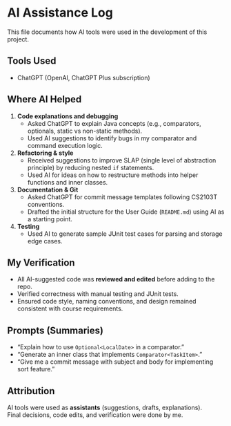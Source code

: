 # AI Assistance Log

This file documents how AI tools were used in the development of this project.

## Tools Used
- ChatGPT (OpenAI, ChatGPT Plus subscription)

## Where AI Helped
1. **Code explanations and debugging**
    - Asked ChatGPT to explain Java concepts (e.g., comparators, optionals, static vs non-static methods).
    - Used AI suggestions to identify bugs in my comparator and command execution logic.
2. **Refactoring & style**
    - Received suggestions to improve SLAP (single level of abstraction principle) by reducing nested `if` statements.
    - Used AI for ideas on how to restructure methods into helper functions and inner classes.
3. **Documentation & Git**
    - Asked ChatGPT for commit message templates following CS2103T conventions.
    - Drafted the initial structure for the User Guide (`README.md`) using AI as a starting point.
4. **Testing**
    - Used AI to generate sample JUnit test cases for parsing and storage edge cases.

## My Verification
- All AI-suggested code was **reviewed and edited** before adding to the repo.
- Verified correctness with manual testing and JUnit tests.
- Ensured code style, naming conventions, and design remained consistent with course requirements.

## Prompts (Summaries)
- “Explain how to use `Optional<LocalDate>` in a comparator.”
- “Generate an inner class that implements `Comparator<TaskItem>`.”
- “Give me a commit message with subject and body for implementing sort feature.”

## Attribution
AI tools were used as **assistants** (suggestions, drafts, explanations).  
Final decisions, code edits, and verification were done by me.
